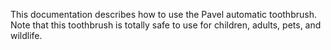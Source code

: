 This documentation describes how to use the Pavel automatic toothbrush. 
Note that this toothbrush is totally safe to use for children, adults, pets, and wildlife.
